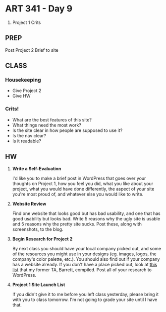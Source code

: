 ART 341 - Day 9
=======================

1. Project 1 Crits


PREP
---------------------------------------
Post Project 2 Brief to site


CLASS
---------------------------------------

### Housekeeping
- Give Project 2
- Give HW


### Crits!
- What are the best features of this site?
- What things need the most work?
- Is the site clear in how people are supposed to use it?
- Is the nav clear?
- Is it readable?


HW
---------------------------------------

1. **Write a Self-Evaluation**
	
	I'd like you to make a brief post in WordPress that goes over your thoughts on Project 1, how you feel you did, what you like about your project, what you would have done differently, the aspect of your site you're most proud of, and whatever else you would like to write.


2. **Website Review**
	
	Find one website that looks good but has bad usability, and one that has good usability but looks bad. Write 5 reasons why the ugly site is usable and 5 reasons why the pretty site sucks. Post these, along with screenshots, to the blog.


2. **Begin Research for Project 2**
	
	By next class you should have your local company picked out, and some of the resources you might use in your designs (eg. images, logos, the company's color palette, etc.). You should also find out if your company has a website already. If you don't have a place picked out, look at [this list](http://art341s13.wordpress.com/pdx-places/) that my former TA, Barrett, compiled. Post all of your research to WordPress.

3. **Project 1 Site Launch List**

	If you didn't give it to me before you left class yesterday, please bring it with you to class tomorrow. I'm not going to grade your site until I have that.